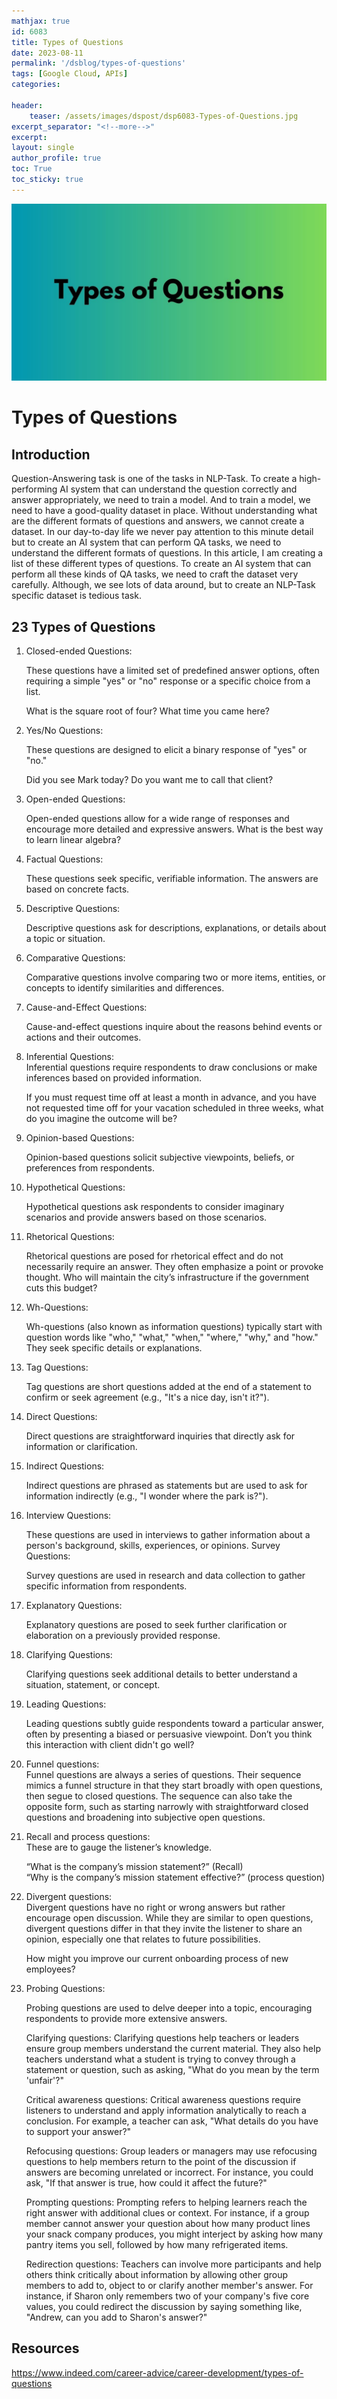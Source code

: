 ```yaml
---
mathjax: true
id: 6083
title: Types of Questions
date: 2023-08-11
permalink: '/dsblog/types-of-questions'
tags: [Google Cloud, APIs] 
categories: 

header:
    teaser: /assets/images/dspost/dsp6083-Types-of-Questions.jpg
excerpt_separator: "<!--more-->"  
excerpt:  
layout: single  
author_profile: true  
toc: True  
toc_sticky: true
---
```


![Types of Questions](/assets/images/dspost/dsp6083-Types-of-Questions.jpg)

# Types of Questions

## Introduction
Question-Answering task is one of the tasks in NLP-Task. To create a high-performing AI system that can understand the question correctly and answer appropriately, we need to train a model. And to train a model, we need to have a good-quality dataset in place. Without understanding what are the different formats of questions and answers, we cannot create a dataset. In our day-to-day life we never pay attention to this minute detail but to create an AI system that can perform QA tasks, we need to understand the different formats of questions. In this article, I am creating a list of these different types of questions. To create an AI system that can perform all these kinds of QA tasks, we need to craft the dataset very carefully. Although, we see lots of data around, but to create an NLP-Task specific dataset is tedious task.

## 23 Types of Questions

1. Closed-ended Questions:   

    These questions have a limited set of predefined answer options, often requiring a simple "yes" or "no" response or a specific choice from a list.

    What is the square root of four?
    What time you came here?

2. Yes/No Questions:   

    These questions are designed to elicit a binary response of "yes" or "no."

    Did you see Mark today?
    Do you want me to call that client?

3. Open-ended Questions:   

    Open-ended questions allow for a wide range of responses and encourage more detailed and expressive answers.
    What is the best way to learn linear algebra?

4. Factual Questions:   

    These questions seek specific, verifiable information. The answers are based on concrete facts.

5. Descriptive Questions:   

    Descriptive questions ask for descriptions, explanations, or details about a topic or situation.

6. Comparative Questions:   

    Comparative questions involve comparing two or more items, entities, or concepts to identify similarities and differences.

7. Cause-and-Effect Questions:   

    Cause-and-effect questions inquire about the reasons behind events or actions and their outcomes.

8. Inferential Questions:     
    Inferential questions require respondents to draw conclusions or make inferences based on provided information.

   If you must request time off at least a month in advance, and you have not requested time off for your vacation scheduled in three weeks, what do you imagine the outcome will be?

9. Opinion-based Questions:

    Opinion-based questions solicit subjective viewpoints, beliefs, or preferences from respondents.

10. Hypothetical Questions:

    Hypothetical questions ask respondents to consider imaginary scenarios and provide answers based on those scenarios.

11. Rhetorical Questions:

    Rhetorical questions are posed for rhetorical effect and do not necessarily require an answer. They often emphasize a point or provoke thought.
    Who will maintain the city’s infrastructure if the government cuts this budget?

12. Wh-Questions:

    Wh-questions (also known as information questions) typically start with question words like "who," "what," "when," "where," "why," and "how." They seek specific details or explanations.

13. Tag Questions:

    Tag questions are short questions added at the end of a statement to confirm or seek agreement (e.g., "It's a nice day, isn't it?").

14. Direct Questions:

    Direct questions are straightforward inquiries that directly ask for information or clarification.

15. Indirect Questions:

    Indirect questions are phrased as statements but are used to ask for information indirectly (e.g., "I wonder where the park is?").

16. Interview Questions:

    These questions are used in interviews to gather information about a person's background, skills, experiences, or opinions.
    Survey Questions:

    Survey questions are used in research and data collection to gather specific information from respondents.

17. Explanatory Questions:

    Explanatory questions are posed to seek further clarification or elaboration on a previously provided response.

18. Clarifying Questions:

    Clarifying questions seek additional details to better understand a situation, statement, or concept.

19. Leading Questions:

    Leading questions subtly guide respondents toward a particular answer, often by presenting a biased or persuasive viewpoint.
    Don’t you think this interaction with client didn't go well?

20.  Funnel questions:   
    Funnel questions are always a series of questions. Their sequence mimics a funnel structure in that they start broadly with open questions, then segue to closed questions. The sequence can also take the opposite form, such as starting narrowly with straightforward closed questions and broadening into subjective open questions.

21. Recall and process questions:   
    These are to gauge the listener’s knowledge. 

    “What is the company’s mission statement?”  (Recall)   
    “Why is the company’s mission statement effective?” (process question)

22. Divergent questions:   
    Divergent questions have no right or wrong answers but rather encourage open discussion. While they are similar to open questions, divergent questions differ in that they invite the listener to share an opinion, especially one that relates to future possibilities.

    How might you improve our current onboarding process of new employees?

23. Probing Questions:   

    Probing questions are used to delve deeper into a topic, encouraging respondents to provide more extensive answers.
    
    Clarifying questions: Clarifying questions help teachers or leaders ensure group members understand the current material. They also help teachers understand what a student is trying to convey through a statement or question, such as asking, "What do you mean by the term 'unfair'?"

    Critical awareness questions: Critical awareness questions require listeners to understand and apply information analytically to reach a conclusion. For example, a teacher can ask, "What details do you have to support your answer?"

    Refocusing questions: Group leaders or managers may use refocusing questions to help members return to the point of the discussion if answers are becoming unrelated or incorrect. For instance, you could ask, "If that answer is true, how could it affect the future?"

    Prompting questions: Prompting refers to helping learners reach the right answer with additional clues or context. For instance, if a group member cannot answer your question about how many product lines your snack company produces, you might interject by asking how many pantry items you sell, followed by how many refrigerated items.

    Redirection questions: Teachers can involve more participants and help others think critically about information by allowing other group members to add to, object to or clarify another member's answer. For instance, if Sharon only remembers two of your company's five core values, you could redirect the discussion by saying something like, "Andrew, can you add to Sharon's answer?"

## Resources 
https://www.indeed.com/career-advice/career-development/types-of-questions
